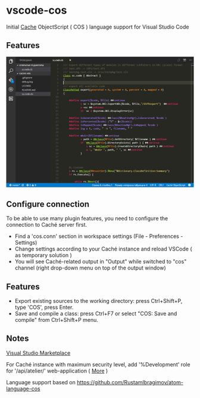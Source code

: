 # vscode-cos

Initial [Cache](http://www.intersystems.com/our-products/cache/cache-overview/) ObjectScript ( COS ) language support for Visual Studio Code

Features
--------

![example](images/screenshot.png)

Configure connection
--------------------

To be able to use many plugin features, you need to configure the connection to Caché server first.

- Find a 'cos.conn' section in workspace settings (File - Preferences - Settings)
- Change settings according to your Caché instance and reload VSCode ( as temporary solution )
- You will see Caché-related output in "Output" while switched to "cos" channel (right drop-down menu on top of the output window) 

Features
--------

+ Export existing sources to the working directory: press Ctrl+Shift+P, type 'COS', press Enter.
+ Save and compile a class: press Ctrl+F7 or select "COS: Save and compile" from Ctrl+Shift+P menu.

Notes
-----

[Visual Studio Marketplace](https://marketplace.visualstudio.com/items?itemName=doublefint.vscode-cos)

For Caché instance with maximum security level, add '%Development' role for '/api/atelier/' web-application ( [More]( https://community.intersystems.com/post/using-atelier-rest-api) )

Language support based on https://github.com/RustamIbragimov/atom-language-cos

